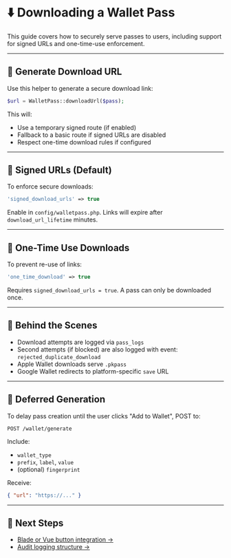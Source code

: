 # ⬇️ Downloading a Wallet Pass

This guide covers how to securely serve passes to users, including support for signed URLs and one-time-use enforcement.

---

## 🔗 Generate Download URL

Use this helper to generate a secure download link:

```php
$url = WalletPass::downloadUrl($pass);
```

This will:
- Use a temporary signed route (if enabled)
- Fallback to a basic route if signed URLs are disabled
- Respect one-time download rules if configured

---

## 🔐 Signed URLs (Default)

To enforce secure downloads:

```php
'signed_download_urls' => true
```

Enable in `config/walletpass.php`. Links will expire after `download_url_lifetime` minutes.

---

## 🚫 One-Time Use Downloads

To prevent re-use of links:

```php
'one_time_download' => true
```

Requires `signed_download_urls = true`. A pass can only be downloaded once.

---

## 🧠 Behind the Scenes

- Download attempts are logged via `pass_logs`
- Second attempts (if blocked) are also logged with event: `rejected_duplicate_download`
- Apple Wallet downloads serve `.pkpass`
- Google Wallet redirects to platform-specific `save` URL

---

## 📲 Deferred Generation

To delay pass creation until the user clicks "Add to Wallet", POST to:

```http
POST /wallet/generate
```

Include:
- `wallet_type`
- `prefix`, `label`, `value`
- (optional) `fingerprint`

Receive:
```json
{ "url": "https://..." }
```

---

## 🔗 Next Steps

- [Blade or Vue button integration →](../integration/blade.md)
- [Audit logging structure →](../advanced/logging.md)